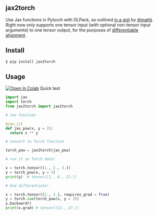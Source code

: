 ## jax2torch

Use Jax functions in Pytorch with DLPack, as outlined <a href="https://gist.github.com/mattjj/e8b51074fed081d765d2f3ff90edf0e9">in a gist</a> by <a href="https://github.com/mattjj">@mattjj</a>. Right now only supports one tensor input (with optional non-tensor input arguments) to one tensor output, for the purposes of <a href="https://github.com/spetti/SMURF">differentiable alignment</a>.

## Install

```bash
$ pip install jax2torch
```

## Usage

[![Open In Colab](https://colab.research.google.com/assets/colab-badge.svg)](https://colab.research.google.com/drive/1GBEEnpuCvLS1bhb_xGCO5Y40rFiQrh6G?usp=sharing) Quick test

```python
import jax
import torch
from jax2torch import jax2torch

# Jax function

@jax.jit
def jax_pow(x, y = 2):
  return x ** y

# convert to Torch function

torch_pow = jax2torch(jax_pow)

# run it on Torch data!

x = torch.tensor([1., 2., 3.])
y = torch_pow(x, y = 3)
print(y)  # tensor([1., 8., 27.])

# And differentiate!

x = torch.tensor([2., 3.], requires_grad = True)
y = torch.sum(torch_pow(x, y = 3))
y.backward()
print(x.grad) # tensor([12., 27.])
```
